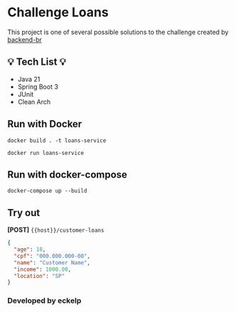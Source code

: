 # Challenge Loans

This project is one of several possible solutions to the challenge created by [backend-br](https://github.com/backend-br/desafios)

## 💡 Tech List 💡

* Java 21
* Spring Boot 3
* JUnit
* Clean Arch

## Run with Docker
```
docker build . -t loans-service

docker run loans-service
```

## Run with docker-compose

```
docker-compose up --build 
```

## Try out

**[POST]** `{{host}}/customer-loans`

```json
{
  "age": 18,
  "cpf": "000.000.000-00",
  "name": "Customer Name",
  "income": 1000.00,
  "location": "SP"
}
```

### Developed by eckelp
